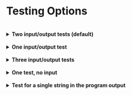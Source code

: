 # Testing Options

<br>
<details>
  <summary><b>Two input/output tests (default)</b></summary>

> This test will execute your student's program twice. You supply the input and expected output for each execution. It captures the program output in it's entirety.
    
<br>

Update [lines 9-13](../tests/test_exercise.py#L9) of test_exercise.py

- The inputs should be a list of strings.
    - Exclude any input() function prompts.
    - Exclude newline characters (```\n```).
    
- The outputs should be a list of strings.
    - Each string in the list should correspond to a complete line of output on the console.
    - Exclude any ```input()``` function prompts (only include ```print()``` function output)
    - Exclude newline characters and blank lines (```\n```).
    
- Finished Example:
  ```Python
   9 inp_1 = ['1']
  10 out_1 = ['1 plus 1 is 2', '1 plus 2 is 3', '1 plus 3 is 4']
  11 
  12 inp_2 = ['2']
  13 out_2 = ['2 plus 1 is 3', '2 plus 2 is 4', '2 plus 3 is 5']
  ```
</details>

<br>
<details>
  <summary><b>One input/output test</b></summary>

> This test will execute your student's program once. You supply the input and expected output. It captures the program output in it's entirety. You'll need to remove the second input/output pair in the file by following the directions below:

<br>

- Assign the value of the program input to the variable ```inp_1``` on [line 9](./tests/test_exercise.py#L9) of test_exercise.py
  - It should be a list of string(s) 
  - Exclude any input() function prompts.
  - Exclude newline characters (```\n```).
    
- Assign the value to the expected program output to the variable ```out_1``` on line 10
  - It should be a list of string(s) 
  - Each string in the list should correspond to a complete line of output on the console.
  - Exclude any ```input()``` function prompts (only include ```print()``` function output)
  - Exclude newline characters and blank lines (\n).

- Delete lines 12-14: ```inp_2``` and ```out_2```
  
- At (now) line 13, delete ```, (inp_2, out_2)``` from the decorator.
  
- Finished Example:
  ```Python
  09 inp_1 = ['1']
  10 out_1 = ['1 plus 1 is 2', '1 plus 2 is 3', '1 plus 3 is 4']
  11   
  12 # run the test function for each input/output pair
  13 @pytest.mark.parametrize("test_input, expected", [(inp_1, out_1)])
  ```

</details>

<br>
<details>
  <summary><b>Three input/output tests</b></summary>

> This test will execute your student's program three times. You supply the input and expected output for each execution. It captures the program output in it's entirety. You'll need to add a third input/output pair in the file by following the directions below:
    
<br>

- Move the code on [line 15](./tests/test_exercise.py#L15) down three lines to line 18

- Insert ```inp_3 = []``` on line 15, and ```out_3 = []``` on line 16

- Assign the value of the program inputs to ```inp_1```, ```inp_2```, and ```inp_3```:
  - They should be a lists of string(s) 
  - Exclude any input() function prompts.
  - Exclude newline characters (```\n```).
    
- Assign the value to the expected program output to ```out_1```, ```out_2```, ```out_3```:
  - They should be a lists of string(s) 
  - Each string in the list should correspond to a complete line of output on the console.
  - Exclude any ```input()``` function prompts (only include ```print()``` function output)
  - Exclude newline characters and blank lines (\n).
  
- At (now) line 19, add ```, (inp_3, out_3)``` to the decorator.
  
- Finished Example:
  ```Python
  09 inp_1 = ['1']
  10 out_1 = ['1 plus 1 is 2', '1 plus 2 is 3', '1 plus 3 is 4']
  11 
  12 inp_2 = ['2']
  13 out_2 = ['2 plus 1 is 3', '2 plus 2 is 4', '2 plus 3 is 5']
  14
  15 inp_3 = ['3']
  16 out_3 = ['3 plus 1 is 4', '3 plus 2 is 5', '3 plus 3 is 6']
  17
  18 # run the test function for each input/output pair
  19 @pytest.mark.parametrize("test_input, expected", [(inp_1, out_1), (inp_2, out_2), (inp_3, out_3)])
  ```

</details>

<br>
<details>
  <summary><b>One test, no input</b></summary>

> This test will execute your student's program once. You supply the expected output. It captures the program output in it's entirety. You'll need to remove the second input/output pair in the file by following the directions below:
    
<br>

- Leave the value of ```inp_1``` on [line 9](./tests/test_exercise.py#L9) as an empty string
    
- Assign the value to the expected program output to ```out_1``` on line 10
  - It should be a list of string(s) 
  - Each string in the list should correspond to a complete line of output on the console.
  - Exclude any ```input()``` function prompts (only include ```print()``` function output)
  - Exclude newline characters and blank lines (\n).

- Delete lines 12-14: ```inp_2``` and ```inp_3```
  
- At (now) line 13, delete ```, (inp_2, out_2)``` from the decorator.
  
- Finished Example:
  ```Python
  09 inp_1 = []
  10 out_1 = ['hello']
  11   
  12 # run the test function for each input/output pair
  13 @pytest.mark.parametrize("test_input, expected", [(inp_1, out_1)])
  ```

</details>

<br>
<details>
  <summary><b>Test for a single string in the program output</b></summary>

> This test will execute your student's program twice. You supply the input and the test string. The test captures the program output in it's entirety. Then it tests if the given string is in the program output.
    
<br>

- Assign the program inputs to ```inp_1``` and ```inp_2```:
  - They should be lists of string(s) 
  - Exclude any input() function prompts.
  - Exclude newline characters (```\n```).
    
- Assign the test strings to ```out_1``` and ```out_2```
    - They should each be a single string enclosed in quotes.
    
- Delete lines 28-32. This code reformats the captured program output, we don't need it.

- change the assert statement to ```assert expected in out```
    
- Finished Example:
  ```Python
  09 inp_1 = ['1', '1']
  10 out_1 = '2'
  11
  12 inp_1 = ['2', '3']
  13 out_1 = '5'
  ..
  ..
  26 out, err = capsys.readouterr()
  27
  28 # Test if the expected output was in the actual output:
  29 assert expected in out
  ```
  <br>
</details>
